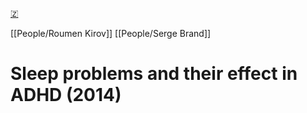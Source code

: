 [🇿](zotero://select/library/items/6YBNBF36)

[[People/Roumen Kirov]] [[People/Serge Brand]] 
# Sleep problems and their effect in ADHD (2014)

